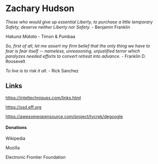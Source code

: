 # Zachary Hudson 

*Those who would give up essential Liberty, to purchase a little temporary Safety, deserve neither Liberty nor Safety.* - Benjamin Franklin


*Hakuna Matata* - Timon & Pumbaa


*So, first of all, let me assert my firm belief that the only thing we have to fear is fear itself -- nameless, unreasoning, unjustified terror which paralyzes needed efforts to convert retreat into advance.* - Franklin D. Roosevelt


*To live is to risk it all.* - Rick Sanchez



## Links

https://inteltechniques.com/links.html

https://ssd.eff.org

https://awesomeopensource.com/project/tycrek/degoogle


#### Donations

Wikipedia

Mozilla

Electronic Frontier Foundation



